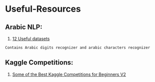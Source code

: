 # Useful-Resources

## Arabic NLP:
1. [12 Useful datasets](https://lionbridge.ai/datasets/best-arabic-datasets-for-machine-learning/)
```
Contains Arabic digits recognizer and arabic characters recognizer 
```


## Kaggle Competitions:
1. [Some of the Best Kaggle Competitions for Beginners V2](https://www.kaggle.com/getting-started/78482)
  
